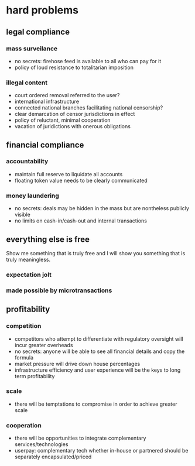 # hard problems
## legal compliance
### mass surveilance
* no secrets: firehose feed is available to all who can pay for it
* policy of loud resistance to totalitarian imposition
### illegal content
* court ordered removal referred to the user?
* international infrastructure
* connected national branches facilitating national censorship?
* clear demarcation of censor jurisdictions in effect
* policy of reluctant, minimal cooperation
* vacation of juridictions with onerous obligations
## financial compliance
### accountability
* maintain full reserve to liquidate all accounts
* floating token value needs to be clearly communicated
### money laundering
* no secrets: deals may be hidden in the mass but are nontheless publicly visible
* no limits on cash-in/cash-out and internal transactions

## everything else is free
Show me something that is truly free and I will show you something that is truly meaningless.
### expectation jolt
### made possible by microtransactions


## profitability
### competition
* competitors who attempt to differentiate with regulatory oversight will incur greater overheads
* no secrets: anyone will be able to see all financial details and copy the formula
* market pressure will drive down house percentages
* infrastructure efficiency and user experience will be the keys to long term profitability
### scale
* there will be temptations to compromise in order to achieve greater scale
### cooperation
* there will be opportunities to integrate complementary services/technologies
* userpay: complementary tech whether in-house or partnered should be separately encapsulated/priced
